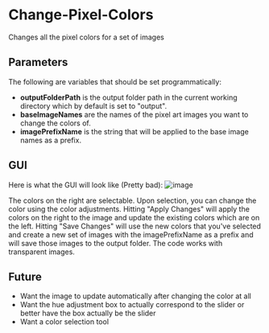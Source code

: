 # Change-Pixel-Colors
Changes all the pixel colors for a set of images

## Parameters
The following are variables that should be set programmatically:
* __outputFolderPath__ is the output folder path in the current working directory which by default is set to "output".
* __baseImageNames__ are the names of the pixel art images you want to change the colors of.
* __imagePrefixName__ is the string that will be applied to the base image names as a prefix.

## GUI
Here is what the GUI will look like (Pretty bad):
![image](https://github.com/NoleSerrano/Change-Pixel-Colors/assets/43283288/66e1d78e-454f-4377-be8a-5de89ad2d4ae)

The colors on the right are selectable. Upon selection, you can change the color using the color adjustments.
Hitting "Apply Changes" will apply the colors on the right to the image and update the existing colors which are on the left.
Hitting "Save Changes" will use the new colors that you've selected and create a new set of images with the imagePrefixName as a prefix and will save
those images to the output folder. The code works with transparent images.

## Future
* Want the image to update automatically after changing the color at all
* Want the hue adjustment box to actually correspond to the slider or better have the box actually be the slider
* Want a color selection tool
